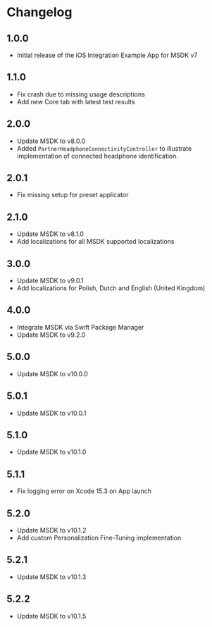 # Changelog

## 1.0.0

- Initial release of the iOS Integration Example App for MSDK v7

## 1.1.0
- Fix crash due to missing usage descriptions
- Add new Core tab with latest test results

## 2.0.0
- Update MSDK to v8.0.0
- Added `PartnerHeadphoneConnectivityController` to illustrate implementation of connected headphone identification.

## 2.0.1
- Fix missing setup for preset applicator

## 2.1.0
- Update MSDK to v8.1.0
- Add localizations for all MSDK supported localizations

## 3.0.0
- Update MSDK to v9.0.1
- Add localizations for Polish, Dutch and English (United Kingdom)

## 4.0.0
- Integrate MSDK via Swift Package Manager
- Update MSDK to v9.2.0

## 5.0.0
- Update MSDK to v10.0.0

## 5.0.1
- Update MSDK to v10.0.1

## 5.1.0
- Update MSDK to v10.1.0

## 5.1.1
- Fix logging error on Xcode 15.3 on App launch

## 5.2.0
- Update MSDK to v10.1.2
- Add custom Personalization Fine-Tuning implementation

## 5.2.1
- Update MSDK to v10.1.3

## 5.2.2
- Update MSDK to v10.1.5

